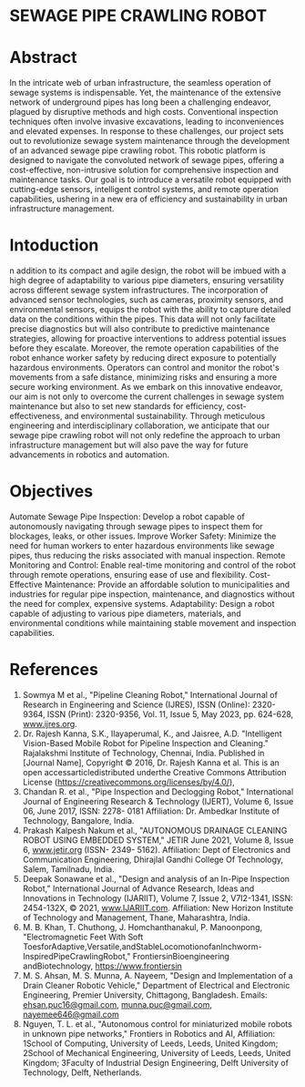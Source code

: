 # SEWAGE PIPE CRAWLING ROBOT
# Abstract
In the intricate web of urban infrastructure, the seamless operation of sewage systems is 
indispensable. Yet, the maintenance of the extensive network of underground pipes has long 
been a challenging endeavor, plagued by disruptive methods and high costs. Conventional 
inspection techniques often involve invasive excavations, leading to inconveniences and 
elevated expenses. In response to these challenges, our project sets out to revolutionize 
sewage system maintenance through the development of an advanced sewage pipe crawling 
robot. This robotic platform is designed to navigate the convoluted network of sewage pipes, 
offering a cost-effective, non-intrusive solution for comprehensive inspection and 
maintenance tasks. Our goal is to introduce a versatile robot equipped with cutting-edge 
sensors, intelligent control systems, and remote operation capabilities, ushering in a new era 
of efficiency and sustainability in urban infrastructure management.

# Intoduction
n addition to its compact and agile design, the robot will be imbued with a high degree of 
adaptability to various pipe diameters, ensuring versatility across different sewage system 
infrastructures. The incorporation of advanced sensor technologies, such as cameras, 
proximity sensors, and environmental sensors, equips the robot with the ability to capture 
detailed data on the conditions within the pipes. This data will not only facilitate precise 
diagnostics but will also contribute to predictive maintenance strategies, allowing for 
proactive interventions to address potential issues before they escalate.
Moreover, the remote operation capabilities of the robot enhance worker safety by reducing 
direct exposure to potentially hazardous environments. Operators can control and monitor 
the robot's movements from a safe distance, minimizing risks and ensuring a more secure 
working environment. As we embark on this innovative endeavor, our aim is not only to 
overcome the current challenges in sewage system maintenance but also to set new standards 
for efficiency, cost-effectiveness, and environmental sustainability. Through meticulous 
engineering and interdisciplinary collaboration, we anticipate that our sewage pipe crawling 
robot will not only redefine the approach to urban infrastructure management but will also 
pave the way for future advancements in robotics and automation.

# Objectives
Automate Sewage Pipe Inspection: Develop a robot capable of autonomously navigating through sewage pipes to inspect them for blockages, leaks, or other issues.
Improve Worker Safety: Minimize the need for human workers to enter hazardous environments like sewage pipes, thus reducing the risks associated with manual inspection.
Remote Monitoring and Control: Enable real-time monitoring and control of the robot through remote operations, ensuring ease of use and flexibility.
Cost-Effective Maintenance: Provide an affordable solution to municipalities and industries for regular pipe inspection, maintenance, and diagnostics without the need for complex, expensive systems.
Adaptability: Design a robot capable of adjusting to various pipe diameters, materials, and environmental conditions while maintaining stable movement and inspection capabilities.


# References
1. Sowmya M et al., "Pipeline Cleaning Robot," International Journal of Research in Engineering 
and Science (IJRES), ISSN (Online): 2320-9364, ISSN (Print): 2320-9356, Vol. 11, Issue 5,
May 2023, pp. 624-628, www.ijres.org.
2. Dr. Rajesh Kanna, S.K., Ilayaperumal, K., and Jaisree, A.D. "Intelligent Vision-Based Mobile Robot 
for Pipeline Inspection and Cleaning." Rajalakshmi Institute of Technology, Chennai, India. Published 
in [Journal Name], Copyright © 2016, Dr. Rajesh Kanna et al. This is an open accessarticledistributed 
underthe Creative Commons Attribution License (https://creativecommons.org/licenses/by/4.0/),
3. Chandan R. et al., "Pipe Inspection and Declogging Robot," International Journal of 
Engineering Research & Technology (IJERT), Volume 6, Issue 06, June 2017, ISSN: 2278-
 0181 Affiliation: Dr. Ambedkar Institute of Technology, Bangalore, India.
4. Prakash Kalpesh Nakum et al., "AUTONOMOUS DRAINAGE CLEANING ROBOT USING 
EMBEDDED SYSTEM," JETIR June 2021, Volume 8, Issue 6, www.jetir.org (ISSN- 2349-
5162). Affiliation: Dept of Electronics and Communication Engineering, Dhirajlal Gandhi 
College Of Technology, Salem, Tamilnadu, India.
5. Deepak Sonawane et al., "Design and analysis of an In-Pipe Inspection Robot," International 
Journal of Advance Research, Ideas and Innovations in Technology (IJARIIT), Volume 7, 
Issue 2, V7I2-1341, ISSN: 2454-132X, © 2021, www.IJARIIT.com. Affiliation: New Horizon 
Institute of Technology and Management, Thane, Maharashtra, India.
6. M. B. Khan, T. Chuthong, J. Homchanthanakul, P. Manoonpong, "Electromagnetic Feet With Soft 
ToesforAdaptive,Versatile,andStableLocomotionofanInchworm-InspiredPipeCrawlingRobot,"
FrontiersinBioengineering andBiotechnology, https://www.frontiersin
7. M. S. Ahsan, M. S. Munna, A. Nayeem, "Design and Implementation of a Drain Cleaner 
Robotic Vehicle," Department of Electrical and Electronic Engineering, Premier University, 
Chittagong, Bangladesh. Emails: ehsan.puc16@gmail.com, munna.puc@gmail.com,
nayemee646@gmail.com
8. Nguyen, T. L. et al., "Autonomous control for miniaturized mobile robots in unknown pipe 
networks," Frontiers in Robotics and AI, Affiliation: 1School of Computing, University of 
Leeds, Leeds, United Kingdom; 2School of Mechanical Engineering, University of Leeds, 
Leeds, United Kingdom; 3Faculty of Industrial Design Engineering, Delft University of 
Technology, Delft, Netherlands.
